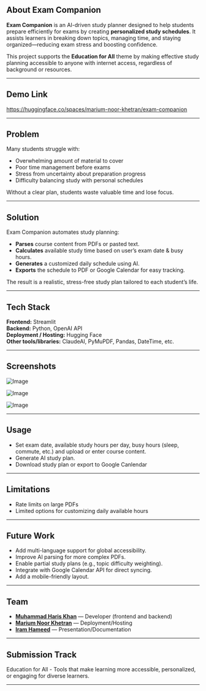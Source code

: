 
## About Exam Companion
**Exam Companion** is an AI-driven study planner designed to help students prepare efficiently for exams by creating **personalized study schedules**.   It assists learners in breaking down topics, managing time, and staying organized—reducing exam stress and boosting confidence.  

This project supports the **Education for All** theme by making effective study planning accessible to anyone with internet access, regardless of background or resources.

---

## Demo Link
https://huggingface.co/spaces/marium-noor-khetran/exam-companion 

---

## Problem
Many students struggle with:
- Overwhelming amount of material to cover  
- Poor time management before exams  
- Stress from uncertainty about preparation progress  
- Difficulty balancing study with personal schedules  

Without a clear plan, students waste valuable time and lose focus.

---

## Solution
Exam Companion automates study planning:
- **Parses** course content from PDFs or pasted text.  
- **Calculates** available study time based on user’s exam date & busy hours.  
- **Generates** a customized daily schedule using AI.  
- **Exports** the schedule to PDF or Google Calendar for easy tracking.  

The result is a realistic, stress-free study plan tailored to each student’s life.

---

## Tech Stack
**Frontend:** Streamlit  
**Backend:** Python, OpenAI API    
**Deployment / Hosting:** Hugging Face    
**Other tools/libraries:** ClaudeAI, PyMuPDF, Pandas, DateTime, etc.

---

## Screenshots
![Image](https://github.com/user-attachments/assets/bc33bc11-8aef-4cdf-945e-efa82fe84581)

![Image](https://github.com/user-attachments/assets/f693d7c0-44da-4c87-8b4f-8b78b840238f)

![Image](https://github.com/user-attachments/assets/d7f30af6-a629-4881-a5ca-09de6caec617)  

---

## Usage
- Set exam date, available study hours per day, busy hours (sleep, commute, etc.) and upload or enter course content.
- Generate AI study plan.
- Download study plan or export to Google Canlendar

---

## Limitations
- Rate limits on large PDFs
- Limited options for customizing daily available hours

---

## Future Work
- Add multi-language support for global accessibility.
- Improve AI parsing for more complex PDFs.
- Enable partial study plans (e.g., topic difficulty weighting).
- Integrate with Google Calendar API for direct syncing.
- Add a mobile-friendly layout.

---

## Team
- [**Muhammad Haris Khan**](https://github.com/ali-haris) — Developer (frontend and backend)
- [**Marium Noor Khetran**](https://github.com/mariumnoorkhetran) — Deployment/Hosting  
- [**Iram Hameed**](https://github.com/se-iram) — Presentation/Documentation

---
## Submission Track

Education for All - Tools that make learning more accessible, personalized, or engaging for diverse learners.

---
